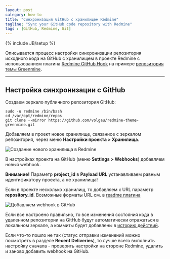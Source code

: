 ```yaml
---
layout: post
category: how-to
title: "Синхронизация GitHub с хранилищем Redmine"
tagline: "Sync your GitHub code repository with Redmine"
tags : [GitHub, Redmine, Git]
---
```

{% include JB/setup %}

Описывается процесс настройки синхронизации репозитория исходного кода на GitHub с хранилищем в проекте Redmine с использованием плагина [Redmine GitHub Hook](http://www.redmine.org/plugins/redmine_github_hook) на примере [репозитория темы Greenmine](http://projects.volgau.com/projects/greenmine/repository).

<!-- more -->

* * * * *

## Настройка синхронизации с GitHub

Создаем зеркало публичного репозитория GitHub:

```Shell
sudo -u redmine /bin/bash
cd /var/opt/redmine/repos
git clone --mirror https://github.com/volgau/redmine-theme-greenmine.git
```

Добавляем в проект новое хранилище, связанное с зеркалом репозитория, через меню **Настройки проекта > Хранилища**.

<img src="{{ site.url }}/assets/images/ru-sync-github-repository-with-redmine-1.png" alt="Создание нового хранилища в Redmine" class="img-responsive" />

В настройках проекта на GitHub (меню **Settings > Webhooks**) добавляем новый webhook.

**Внимание!** Параметр **project_id** в **Payload URL** устанавливаем равным идентификатору проекта, а не хранилища!

Если в проекте несколько хранилищ, то добавляем к URL параметр **repository_id**. Возможные форматы URL см. в [readme плагина](https://github.com/koppen/redmine_github_hook#readme)

<img src="{{ site.url }}/assets/images/ru-sync-github-repository-with-redmine-2.png" alt="Добавляем webhook в GitHub" class="img-responsive" />

Если все настроено правильно, то все изменения состояния кода в удаленном репозитории на GitHub будут автоматически отражаться в локальном зеркале, а коммиты будет добавлены в [историю действий](http://projects.volgau.com/projects/greenmine/activity?from=2018-01-30).

Если что-то пошло не так (статус отправки изменений можно посмотреть в разделе **Recent Deliveries**), то лучше всего выполнить настройку сначала - проверить настройки на стороне Redmine, удалить и заново добавить webhook на GitHub.
